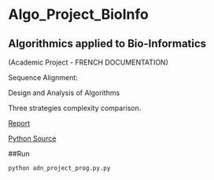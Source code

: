 # Algo_Project_BioInfo
## Algorithmics applied to Bio-Informatics 

(Academic Project - FRENCH DOCUMENTATION)

Sequence Alignment:

Design and Analysis of Algorithms

Three strategies complexity comparison.

[Report](https://github.com/andreastkdf/Algo_Project_BioInfo/blob/master/rapport3I003.pdf)

[Python Source](https://github.com/andreastkdf/Algo_Project_BioInfo/blob/master/adn_project_prog.py)

##Run

```
python adn_project_prog.py.py
